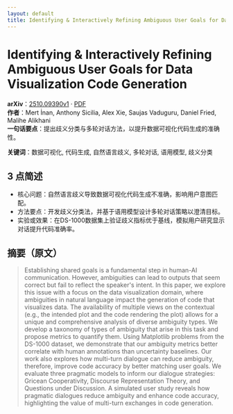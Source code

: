 ```yaml
---
layout: default
title: Identifying & Interactively Refining Ambiguous User Goals for Data Visualization Code Generation
---
```


# Identifying & Interactively Refining Ambiguous User Goals for Data Visualization Code Generation
**arXiv**：[2510.09390v1](https://arxiv.org/abs/2510.09390) · [PDF](https://arxiv.org/pdf/2510.09390.pdf)  
**作者**：Mert İnan, Anthony Sicilia, Alex Xie, Saujas Vaduguru, Daniel Fried, Malihe Alikhani  
**一句话要点**：提出歧义分类与多轮对话方法，以提升数据可视化代码生成的准确性。

**关键词**：数据可视化, 代码生成, 自然语言歧义, 多轮对话, 语用模型, 歧义分类

## 3 点简述
- 核心问题：自然语言歧义导致数据可视化代码生成不准确，影响用户意图匹配。
- 方法要点：开发歧义分类法，并基于语用模型设计多轮对话策略以澄清目标。
- 实验或效果：在DS-1000数据集上验证歧义指标优于基线，模拟用户研究显示对话提升代码准确率。

## 摘要（原文）

> Establishing shared goals is a fundamental step in human-AI communication.
> However, ambiguities can lead to outputs that seem correct but fail to reflect
> the speaker's intent. In this paper, we explore this issue with a focus on the
> data visualization domain, where ambiguities in natural language impact the
> generation of code that visualizes data. The availability of multiple views on
> the contextual (e.g., the intended plot and the code rendering the plot) allows
> for a unique and comprehensive analysis of diverse ambiguity types. We develop
> a taxonomy of types of ambiguity that arise in this task and propose metrics to
> quantify them. Using Matplotlib problems from the DS-1000 dataset, we
> demonstrate that our ambiguity metrics better correlate with human annotations
> than uncertainty baselines. Our work also explores how multi-turn dialogue can
> reduce ambiguity, therefore, improve code accuracy by better matching user
> goals. We evaluate three pragmatic models to inform our dialogue strategies:
> Gricean Cooperativity, Discourse Representation Theory, and Questions under
> Discussion. A simulated user study reveals how pragmatic dialogues reduce
> ambiguity and enhance code accuracy, highlighting the value of multi-turn
> exchanges in code generation.


